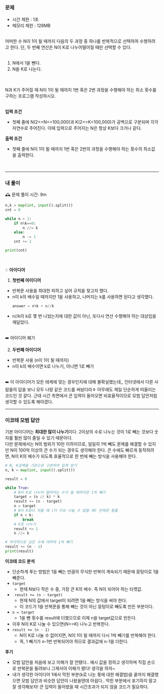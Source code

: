 ## 
### 문제
- 시간 제한 : 1초
- 메모리 제한 : 128MB

<br>
어떠한 수 N이 1이 될 때까지 다음의 두 과정 중 하나를 반복적으로 선택하여 수행하려고 한다. 단, 두 번째 연산은 N이 K로 나누어떨어질 때만 선택할 수 있다.
<br><br>

1. N에서 1을 뺀다.
2. N을 K로 나눈다.

<br><br>
N과 K가 주어질 때 N이 1이 될 때까지 1번 혹은 2번 과정을 수행해야 하는 최소 횟수를 구하는 프로그램 작성하시오.
<br><br>

**입력 조건** <br>

- 첫째 줄에 N(2<=N<=100,000)과 K(2<=K<100,000)가 공백으로 구분되며 각각 자연수로 주어진다. 이때 입력으로 주어지는 N은 항상 K보다 크거나 같다.

**출력 조건** <br>
- 첫째 줄에 N이 1이 될 때까지 1번 혹은 2번의 과정을 수행해야 하는 횟수의 최소값을 출력한다.
<br>

---
### 내 풀이
🕰️ 문제 풀이 시간: 9m
```python
n,k = map(int, input().split())
cnt = 0

while n > 1:
    if n%k==0:
        n //= k
    else:
        n -= 1
    cnt += 1

print(cnt)
```
<br>

💡 **아이디어**
1) **첫번째 아이디어**
- 반복문 사용을 최대한 피하고 싶어 규칙을 찾고자 했다.
- n이 k의 배수일 때까지만 1을 사용하고, 나머지는 k를 사용하면 된다고 생각했다.
    ```python
    answer = n%k + n//k
    ```
- n//k이 k로 몇 번 나눴는지에 대한 값이 아닌, 또다시 연산 수행해야 하는 대상임을 깨달았다.
<br>
➡️  아이디어 폐기

2) **두번째 아이디어**
- 반복문 사용 (n이 1이 될 때까지)
- n이 k의 배수이면 k로 나누기, 아니면 1로 빼기
<br>
➡️ 이 아이디어가 모든 테케에 맞는 경우인지에 대해 불확실했는데,, 인터넷에서 다른 사람들의 답을 보니 모두 나랑 같은 코드를 써놨더라ㅎ 아무래도 제일 단순하게 떠올리는 코드인 것 같다. 근데 시간 측면에서 큰 입력이 들어오면 비효율적이므로 모범 답안처럼 생각할 수 있도록 해야겠다.
<br>

---
### 이코테 모범 답안
기본 아이디어는 **최대한 많이 나누기**이다. 2이상의 수로 나누는 것이 1로 빼는 것보다 숫자를 훨씬 많이 줄일 수 있기 때문이다. <br>
다만 문제에서는 N의 범위가 10만 이하이므로, 일일히 1씩 빼도 문제를 해결할 수 있지만 N이 100억 이상의 큰 수가 되는 경우도 생각해야 한다. 큰 수에도 빠르게 동작하려면, N이 K의 배수가 되도록 효율적으로 한 번에 빼는 방식을 사용해야 한다.
```python
# N, K공백을 기준으로 구분하여 입력 받기
n, k = map(int, input().split())

result = 0

while True:
    # N이 K로 나누어 떨어지는 수가 될 때까지만 1씩 빼기
    target = (n // k) * k
    result += (n - target)
    n = target
    # N이 K보다 작을 때 (더 이상 나눌 수 없을 때) 반복문 탈출
    if n < k:
        break
    # K로 나누기
    result += 1
    n //= k

# 마지막으로 남은 수에 대하여 1씩 빼기
result += (n - 1)
print(result)
```

**이코테 코드 분석**
- 단순하게 푸는 방법은 1을 빼는 만큼의 무식한 반복이 계속되기 때문에 뭉텅이로 1을 빼준다.
- ```target``` 
    - 현재 N보다 작은 수 중, 가장 큰 K의 배수. 즉 N이 되어야 하는 타켓값.
- ``` result += (n - target)```
    - 현재 N의 값에서 target이 되려면 1을 빼는 방식을 써야 한다.
    - 이 코드가 1을 반복문을 통해 빼는 것이 아닌 뭉텅이로 빼도록 만든 부분이다.
- ```n = target```
    - 1을 뺀 횟수를 result에 더했으므로 이제 n을 target값으로 만든다.
- 이후 N이 K로 나눌 수 있으면(N>=K) 나누고 반복한다.
- ```result += (n - 1) ```
    - N이 K로 나눌 수 없어지면, N이 1이 될 때까지 다시 1씩 빼기를 반복해야 한다.
    - 즉, 1 빼기가 n-1번 반복되어야 하므로 결과값에 n-1을 더한다.

**후기**
- 모범 답안을 처음에 보고 이해가 잘 안됐다.. 예시 값을 정하고 생각하며 직접 손으로 반복문을 돌려보니 그제서야 이해가 됐다! 생각을 하자~
- 내가 생각한 아이디어 1에서 막힌 부분(k로 나눈 몫에 대한 해결법)을 끝까지 해결했으면 모범 답안과 비슷한 답안이 나왔을텐데 아쉽다.. 막힌 부분에서 포기하지 말고 잘 생각해보자! 큰 입력이 들어왔을 때 시간초과가 되지 않을 코드가 필요하다.